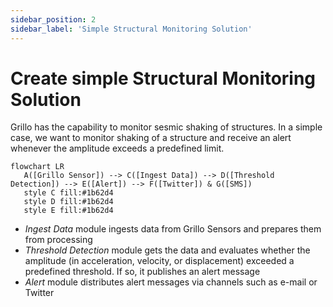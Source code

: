 ```yaml
---
sidebar_position: 2
sidebar_label: 'Simple Structural Monitoring Solution'
---
```


# Create simple Structural Monitoring Solution
Grillo has the capability to monitor sesmic shaking of structures. In a simple case, we want to monitor shaking of a structure and receive an alert whenever the amplitude exceeds a predefined limit.

```mermaid
flowchart LR
   A([Grillo Sensor]) --> C([Ingest Data]) --> D([Threshold Detection]) --> E([Alert]) --> F([Twitter]) & G([SMS])
   style C fill:#1b62d4
   style D fill:#1b62d4
   style E fill:#1b62d4
```

- <em>Ingest Data</em> module ingests data from Grillo Sensors and prepares them from processing
- <em>Threshold Detection</em> module gets the data and evaluates whether the amplitude (in acceleration, velocity, or displacement) exceeded a predefined threshold. If so, it publishes an alert message
- <em>Alert</em> module distributes alert messages via channels such as e-mail or Twitter